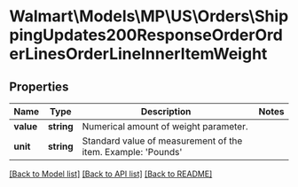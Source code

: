 # Walmart\Models\MP\US\Orders\ShippingUpdates200ResponseOrderOrderLinesOrderLineInnerItemWeight

## Properties

Name | Type | Description | Notes
------------ | ------------- | ------------- | -------------
**value** | **string** | Numerical amount of weight parameter. |
**unit** | **string** | Standard value of measurement of the item. Example: 'Pounds' |


[[Back to Model list]](./) [[Back to API list]](../../../../../README.md#supported-apis) [[Back to README]](../../../../../README.md)
